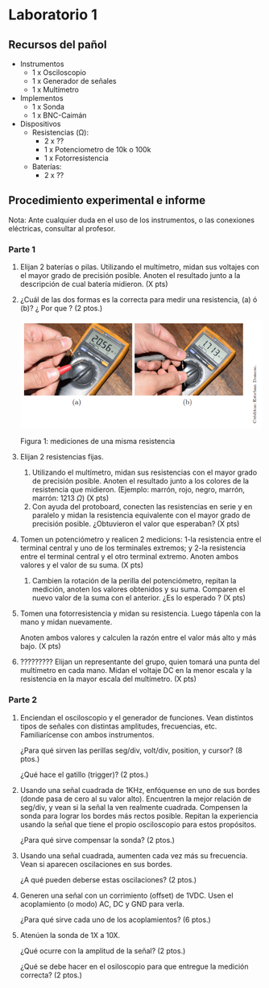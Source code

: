 # Laboratorio 1

## Recursos del pañol

- Instrumentos
  - 1 x Osciloscopio
  - 1 x Generador de señales
  - 1 x Multímetro
- Implementos
  - 1 x Sonda
  - 1 x BNC-Caimán
- Dispositivos
  - Resistencias (Ω):
    - 2 x ??
    - 1 x Potenciometro de 10k o 100k
    - 1 x Fotorresistencia
  - Baterías:
    - 2 x ??

## Procedimiento experimental e informe

Nota: Ante cualquier duda en el uso de los instrumentos, o las conexiones eléctricas, consultar al profesor.

### Parte 1

1. Elijan 2 baterías o pilas. Utilizando el multímetro, midan sus voltajes con el mayor grado de precisión posible. Anoten el resultado junto a la descripción de cual batería midieron. (X pts)

1. ¿Cuál de las dos formas es la correcta para medir una resistencia, (a) ó (b)? ¿ Por que ? (2 ptos.)

   ![Figura 1](../img/L1_F3.png "Figura 1")

   Figura 1: mediciones de una misma resistencia

2. Elijan 2 resistencias fijas. 
   1. Utilizando el multímetro, midan sus resistencias con el mayor grado de precisión posible. Anoten el resultado junto a los colores de la resistencia que midieron. (Ejemplo: marrón, rojo, negro, marrón, marrón: 1213 $\Omega$) (X pts)
   1. Con ayuda del protoboard, conecten las resistencias en serie y en paralelo y midan la resistencia equivalente con el mayor grado de precisión posible. ¿Obtuvieron el valor que esperaban? (X pts)

3. Tomen un potenciómetro y realicen 2 medicions: 1-la resistencia entre el terminal central y uno de los terminales extremos; y 2-la resistencia entre el terminal central y el otro terminal extremo. Anoten ambos valores y el valor de su suma. (X pts)
   1. Cambien la rotación de la perilla del potenciómetro, repitan la medición, anoten los valores obtenidos y su suma. Comparen el nuevo valor de la suma con el anterior. ¿Es lo esperado ? (X pts)

4. Tomen una fotorresistencia y midan su resistencia. Luego tápenla con la mano y midan nuevamente.

   Anoten ambos valores y calculen la razón entre el valor más alto y más bajo. (X pts)

6. ????????? Elijan un representante del grupo, quien tomará una punta del multímetro en cada mano. Midan el voltaje DC en la menor escala y la resistencia en la mayor escala del multímetro. (X pts)

### Parte 2

1. Enciendan el osciloscopio y el generador de funciones. Vean distintos tipos de señales con distintas amplitudes, frecuencias, etc. Familiarícense con ambos instrumentos.

   ¿Para qué sirven las perillas seg/div, volt/div, position, y cursor? (8 ptos.)

   ¿Qué hace el gatillo (trigger)? (2 ptos.)

2. Usando una señal cuadrada de 1KHz, enfóquense en uno de sus bordes (donde pasa de cero al su valor alto). Encuentren la mejor relación de seg/div, y vean si la señal la ven realmente cuadrada. Compensen la sonda para lograr los bordes más rectos posible. Repitan la experiencia usando la señal que tiene el propio osciloscopio para estos propósitos.

   ¿Para qué sirve compensar la sonda? (2 ptos.)

3. Usando una señal cuadrada, aumenten cada vez más su frecuencia. Vean si aparecen oscilaciones en sus bordes.

   ¿A qué pueden deberse estas oscilaciones? (2 ptos.)

4. Generen una señal con un corrimiento (offset) de 1VDC. Usen el acoplamiento (o modo) AC, DC y GND para verla.
   
   ¿Para qué sirve cada uno de los acoplamientos? (6 ptos.)

5. Atenúen la sonda de 1X a 10X.

   ¿Qué ocurre con la amplitud de la señal? (2 ptos.)

   ¿Qué se debe hacer en el osiloscopio para que entregue la medición correcta? (2 ptos.)
